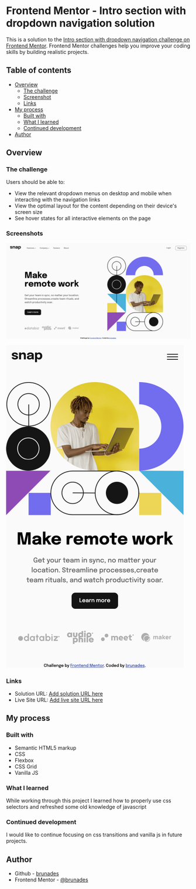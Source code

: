 # Frontend Mentor - Intro section with dropdown navigation solution

This is a solution to the [Intro section with dropdown navigation challenge on Frontend Mentor](https://www.frontendmentor.io/challenges/intro-section-with-dropdown-navigation-ryaPetHE5). Frontend Mentor challenges help you improve your coding skills by building realistic projects. 

## Table of contents

- [Overview](#overview)
  - [The challenge](#the-challenge)
  - [Screenshot](#screenshot)
  - [Links](#links)
- [My process](#my-process)
  - [Built with](#built-with)
  - [What I learned](#what-i-learned)
  - [Continued development](#continued-development)
- [Author](#author)

## Overview

### The challenge

Users should be able to:

- View the relevant dropdown menus on desktop and mobile when interacting with the navigation links
- View the optimal layout for the content depending on their device's screen size
- See hover states for all interactive elements on the page

### Screenshots

![](./img/desktop-screenshot.png)

![](./img/mobile-screenshot.png)


### Links

- Solution URL: [Add solution URL here](https://github.com/brunades/Intro-section-with-dropdown)
- Live Site URL: [Add live site URL here](https://intro-section-with-dropdown-brunades.netlify.app/)

## My process

### Built with

- Semantic HTML5 markup
- CSS
- Flexbox
- CSS Grid
- Vanilla JS

### What I learned

While working through this project I learned how to properly use css selectors and refreshed some old knowledge of javascript

### Continued development

I would like to continue focusing on css transitions and vanilla js in future projects.

## Author

- Github - [brunades](https://github.com/brunades)
- Frontend Mentor - [@brunades](https://www.frontendmentor.io/profile/brunades)

